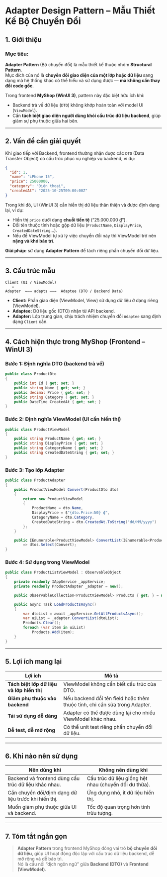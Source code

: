 # Adapter Design Pattern – Mẫu Thiết Kế Bộ Chuyển Đổi

## 1. Giới thiệu

### Mục tiêu:
**Adapter Pattern** (Bộ chuyển đổi) là mẫu thiết kế thuộc nhóm **Structural Pattern**.  
Mục đích của nó là **chuyển đổi giao diện của một lớp hoặc dữ liệu** sang dạng mà hệ thống khác có thể hiểu và sử dụng được — **mà không cần thay đổi code gốc**.

Trong frontend **MyShop (WinUI 3)**, pattern này đặc biệt hữu ích khi:
- Backend trả về dữ liệu (`DTO`) không khớp hoàn toàn với model UI (`ViewModel`).
- Cần **tách biệt giao diện người dùng khỏi cấu trúc dữ liệu backend**, giúp giảm sự phụ thuộc giữa hai bên.

---

## 2. Vấn đề cần giải quyết

Khi giao tiếp với Backend, frontend thường nhận được các `DTO` (Data Transfer Object) có cấu trúc phục vụ nghiệp vụ backend, ví dụ:

```json
{
  "id": 1,
  "name": "iPhone 15",
  "price": 25000000,
  "category": "Điện thoại",
  "createdAt": "2025-10-25T09:00:00Z"
}
```

Trong khi đó, UI (WinUI 3) cần hiển thị dữ liệu thân thiện và được định dạng lại, ví dụ:
- Hiển thị `price` dưới dạng **chuỗi tiền tệ** (“25.000.000 ₫”).
- Đổi tên thuộc tính hoặc gộp dữ liệu (`ProductName`, `DisplayPrice`, `CreatedDateString`...).
- Nếu để ViewModel tự xử lý việc chuyển đổi này thì ViewModel trở nên **nặng và khó bảo trì**.

**Giải pháp:** sử dụng **Adapter Pattern** để tách riêng phần chuyển đổi dữ liệu.

---

## 3. Cấu trúc mẫu

```plaintext
Client (UI / ViewModel)
   ↓
Adapter  ←—— adapts ——→  Adaptee (DTO / Backend Data)
```

- **Client:** Phần giao diện (ViewModel, View) sử dụng dữ liệu ở dạng riêng (ViewModel).
- **Adaptee:** Dữ liệu gốc (DTO) nhận từ API backend.
- **Adapter:** Lớp trung gian, chịu trách nhiệm chuyển đổi `Adaptee` sang định dạng `Client` cần.

---

## 4. Cách hiện thực trong MyShop (Frontend – WinUI 3)

### Bước 1: Định nghĩa DTO (backend trả về)

```csharp
public class ProductDto
{
    public int Id { get; set; }
    public string Name { get; set; }
    public decimal Price { get; set; }
    public string Category { get; set; }
    public DateTime CreatedAt { get; set; }
}
```

### Bước 2: Định nghĩa ViewModel (UI cần hiển thị)

```csharp
public class ProductViewModel
{
    public string ProductName { get; set; }
    public string DisplayPrice { get; set; }
    public string CategoryName { get; set; }
    public string CreatedDateString { get; set; }
}
```

### Bước 3: Tạo lớp Adapter

```csharp
public class ProductAdapter
{
    public ProductViewModel Convert(ProductDto dto)
    {
        return new ProductViewModel
        {
            ProductName = dto.Name,
            DisplayPrice = $"{dto.Price:N0} ₫",
            CategoryName = dto.Category,
            CreatedDateString = dto.CreatedAt.ToString("dd/MM/yyyy")
        };
    }

    public IEnumerable<ProductViewModel> ConvertList(IEnumerable<ProductDto> dtos)
        => dtos.Select(Convert);
}
```

### Bước 4: Sử dụng trong ViewModel

```csharp
public class ProductListViewModel : ObservableObject
{
    private readonly IAppService _appService;
    private readonly ProductAdapter _adapter = new();

    public ObservableCollection<ProductViewModel> Products { get; } = new();

    public async Task LoadProductsAsync()
    {
        var dtoList = await _appService.GetAllProductsAsync();
        var uiList = _adapter.ConvertList(dtoList);
        Products.Clear();
        foreach (var item in uiList)
            Products.Add(item);
    }
}
```

---

## 5. Lợi ích mang lại

| Lợi ích | Mô tả |
|----------|-------|
| **Tách biệt lớp dữ liệu và lớp hiển thị** | ViewModel không cần biết cấu trúc của DTO. |
| **Giảm phụ thuộc vào backend** | Nếu backend đổi tên field hoặc thêm thuộc tính, chỉ cần sửa trong Adapter. |
| **Tái sử dụng dễ dàng** | Adapter có thể được dùng lại cho nhiều ViewModel khác nhau. |
| **Dễ test, dễ mở rộng** | Có thể unit test riêng phần chuyển đổi dữ liệu. |

---

## 6. Khi nào nên sử dụng

| Nên dùng khi | Không nên dùng khi |
|---------------|--------------------|
| Backend và frontend dùng cấu trúc dữ liệu khác nhau. | Cấu trúc dữ liệu giống hệt nhau (chuyển đổi dư thừa). |
| Cần chuyển đổi/định dạng dữ liệu trước khi hiển thị. | Ứng dụng nhỏ, ít dữ liệu hiển thị. |
| Muốn giảm phụ thuộc giữa UI và backend. | Tốc độ quan trọng hơn tính trừu tượng. |

---

## 7. Tóm tắt ngắn gọn

> **Adapter Pattern** trong frontend MyShop đóng vai trò **bộ chuyển đổi dữ liệu**, giúp UI hoạt động độc lập với cấu trúc dữ liệu backend, dễ mở rộng và dễ bảo trì.  
> Nó là cầu nối “dịch ngôn ngữ” giữa **Backend (DTO)** và **Frontend (ViewModel)**.
